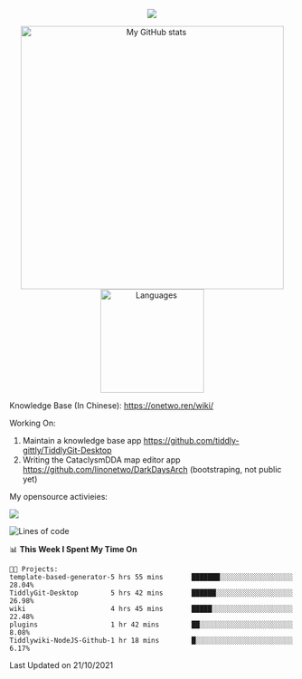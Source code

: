 <a href="https://github.com/linonetwo">
    <p align="center">
        <img src="https://github-profile-trophy.vercel.app/?username=linonetwo&column=7&theme=onedark"/>
    </p>
</a>
<a align="center" href="https://github.com/linonetwo">
  <p align="center">
    <img src="https://github-readme-stats.vercel.app/api?username=linonetwo&show_icons=true&count_private=true" alt="My GitHub stats" width="465"/>
    <img src="https://github-readme-stats.vercel.app/api/top-langs/?username=linonetwo&layout=compact&langs_count=10" alt="Languages" height="183">
  </p>
</a>

Knowledge Base (In Chinese): https://onetwo.ren/wiki/

Working On: 

1. Maintain a knowledge base app https://github.com/tiddly-gittly/TiddlyGit-Desktop
1. Writing the CataclysmDDA map editor app https://github.com/linonetwo/DarkDaysArch (bootstraping, not public yet)

My opensource activieies:

![](https://visitor-badge.glitch.me/badge?page_id=linonetwo.linonetwo)

<!--START_SECTION:waka-->
![Lines of code](https://img.shields.io/badge/From%20Hello%20World%20I%27ve%20Written-2.5%20million%20lines%20of%20code-blue)

📊 **This Week I Spent My Time On** 

```text
🐱‍💻 Projects: 
template-based-generator-5 hrs 55 mins       ███████░░░░░░░░░░░░░░░░░░   28.04% 
TiddlyGit-Desktop        5 hrs 42 mins       ██████░░░░░░░░░░░░░░░░░░░   26.98% 
wiki                     4 hrs 45 mins       █████░░░░░░░░░░░░░░░░░░░░   22.48% 
plugins                  1 hr 42 mins        ██░░░░░░░░░░░░░░░░░░░░░░░   8.08% 
Tiddlywiki-NodeJS-Github-1 hr 18 mins        █░░░░░░░░░░░░░░░░░░░░░░░░   6.17%

```


 Last Updated on 21/10/2021
<!--END_SECTION:waka-->

